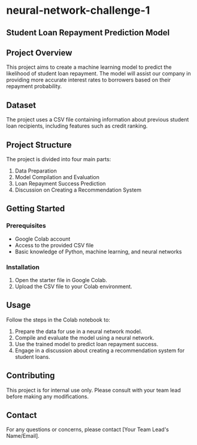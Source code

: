 # neural-network-challenge-1
## Student Loan Repayment Prediction Model

## Project Overview

This project aims to create a machine learning model to predict the likelihood of student loan repayment. The model will assist our company in providing more accurate interest rates to borrowers based on their repayment probability.

## Dataset

The project uses a CSV file containing information about previous student loan recipients, including features such as credit ranking.

## Project Structure

The project is divided into four main parts:

1. Data Preparation
2. Model Compilation and Evaluation
3. Loan Repayment Success Prediction
4. Discussion on Creating a Recommendation System

## Getting Started

### Prerequisites

- Google Colab account
- Access to the provided CSV file
- Basic knowledge of Python, machine learning, and neural networks

### Installation

1. Open the starter file in Google Colab.
2. Upload the CSV file to your Colab environment.

## Usage

Follow the steps in the Colab notebook to:

1. Prepare the data for use in a neural network model.
2. Compile and evaluate the model using a neural network.
3. Use the trained model to predict loan repayment success.
4. Engage in a discussion about creating a recommendation system for student loans.

## Contributing

This project is for internal use only. Please consult with your team lead before making any modifications.

## Contact

For any questions or concerns, please contact [Your Team Lead's Name/Email].